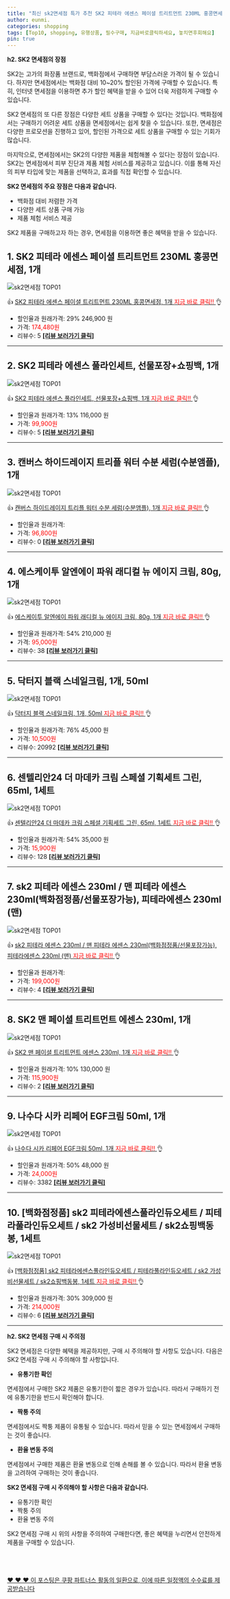 ```yaml
---
title: "최신 sk2면세점 특가 추천 SK2 피테라 에센스 페이셜 트리트먼트 230ML 홍콩면세점, 1개 비교 장점"
author: eunmi.
categories: shopping
tags: [Top10, shopping, 유행상품, 필수구매, 지금바로클릭하세요, 놓치면후회해요]
pin: true
---
```

**h2. SK2 면세점의 장점**

SK2는 고가의 화장품 브랜드로, 백화점에서 구매하면 부담스러운 가격이 될 수 있습니다. 하지만 면세점에서는 백화점 대비 10~20% 할인된 가격에 구매할 수 있습니다. 특히, 인터넷 면세점을 이용하면 추가 할인 혜택을 받을 수 있어 더욱 저렴하게 구매할 수 있습니다.

SK2 면세점의 또 다른 장점은 다양한 세트 상품을 구매할 수 있다는 것입니다. 백화점에서는 구매하기 어려운 세트 상품을 면세점에서는 쉽게 찾을 수 있습니다. 또한, 면세점은 다양한 프로모션을 진행하고 있어, 할인된 가격으로 세트 상품을 구매할 수 있는 기회가 많습니다.

마지막으로, 면세점에서는 SK2의 다양한 제품을 체험해볼 수 있다는 장점이 있습니다. SK2는 면세점에서 피부 진단과 제품 체험 서비스를 제공하고 있습니다. 이를 통해 자신의 피부 타입에 맞는 제품을 선택하고, 효과를 직접 확인할 수 있습니다.

**SK2 면세점의 주요 장점은 다음과 같습니다.**

* 백화점 대비 저렴한 가격
* 다양한 세트 상품 구매 가능
* 제품 체험 서비스 제공

SK2 제품을 구매하고자 하는 경우, 면세점을 이용하면 좋은 혜택을 받을 수 있습니다.

   

## 1. SK2 피테라 에센스 페이셜 트리트먼트 230ML 홍콩면세점, 1개

![sk2면세점 TOP01](https://thumbnail8.coupangcdn.com/thumbnails/remote/230x230ex/image/vendor_inventory/1603/51d6a39cfe093877cffe8273b64b4efeea5135243abc2371ef1600722f12.jpg)


👍 [SK2 피테라 에센스 페이셜 트리트먼트 230ML 홍콩면세점, 1개 <font color=red> 지금 바로 클릭!! </font> ](https://link.coupang.com/re/AFFSDP?lptag=AF3617701&subid=GithubCoopas&pageKey=6458180317&traceid=V0-153&itemId=14045289852&vendorItemId=85963819163) 👌 


- 할인율과 원래가격: 29%  246,900   원
- 가격: <span style='color:red'>174,480원</span>
- 리뷰수: 5  [**[리뷰 보러가기 클릭]**](https://link.coupang.com/re/AFFSDP?lptag=AF3617701&subid=GithubCoopas&pageKey=6458180317&traceid=V0-153&itemId=14045289852&vendorItemId=85963819163)

---


   

## 2. SK2 피테라 에센스 풀라인세트, 선물포장+쇼핑백, 1개

![sk2면세점 TOP01](https://thumbnail6.coupangcdn.com/thumbnails/remote/230x230ex/image/vendor_inventory/4351/45211b699de37b8cef6b7291756f7cdb9f9d0c66cade1557bc2d0ee04c19.jpg)


👍 [SK2 피테라 에센스 풀라인세트, 선물포장+쇼핑백, 1개 <font color=red> 지금 바로 클릭!! </font> ](https://link.coupang.com/re/AFFSDP?lptag=AF3617701&subid=GithubCoopas&pageKey=7512060094&traceid=V0-153&itemId=19685032790&vendorItemId=86790308998) 👌 


- 할인율과 원래가격: 13%  116,000   원
- 가격: <span style='color:red'>99,900원</span>
- 리뷰수: 5  [**[리뷰 보러가기 클릭]**](https://link.coupang.com/re/AFFSDP?lptag=AF3617701&subid=GithubCoopas&pageKey=7512060094&traceid=V0-153&itemId=19685032790&vendorItemId=86790308998)

---


   

## 3. 캔버스 하이드레이지 트리플 워터 수분 세럼(수분앰플), 1개

![sk2면세점 TOP01](https://thumbnail6.coupangcdn.com/thumbnails/remote/230x230ex/image/vendor_inventory/6cff/315632165fe2f92e5d46eb11dd6aa8235774dd861be2e8882661bd642343.jpeg)


👍 [캔버스 하이드레이지 트리플 워터 수분 세럼(수분앰플), 1개 <font color=red> 지금 바로 클릭!! </font> ](https://link.coupang.com/re/AFFSDP?lptag=AF3617701&subid=GithubCoopas&pageKey=7473229401&traceid=V0-153&itemId=19504439629&vendorItemId=86372942119) 👌 


- 할인율과 원래가격: 
- 가격: <span style='color:red'>96,800원</span>
- 리뷰수: 0  [**[리뷰 보러가기 클릭]**](https://link.coupang.com/re/AFFSDP?lptag=AF3617701&subid=GithubCoopas&pageKey=7473229401&traceid=V0-153&itemId=19504439629&vendorItemId=86372942119)

---


   

## 4. 에스케이투 알엔에이 파워 래디컬 뉴 에이지 크림, 80g, 1개

![sk2면세점 TOP01](https://thumbnail9.coupangcdn.com/thumbnails/remote/230x230ex/image/vendor_inventory/bc21/07f1a000fd5806be75be9409c5da91c33f0666a920c3f1b9980d99d973b2.png)


👍 [에스케이투 알엔에이 파워 래디컬 뉴 에이지 크림, 80g, 1개 <font color=red> 지금 바로 클릭!! </font> ](https://link.coupang.com/re/AFFSDP?lptag=AF3617701&subid=GithubCoopas&pageKey=6159215805&traceid=V0-153&itemId=11941613627&vendorItemId=87669542695) 👌 


- 할인율과 원래가격: 54%  210,000   원
- 가격: <span style='color:red'>95,000원</span>
- 리뷰수: 38  [**[리뷰 보러가기 클릭]**](https://link.coupang.com/re/AFFSDP?lptag=AF3617701&subid=GithubCoopas&pageKey=6159215805&traceid=V0-153&itemId=11941613627&vendorItemId=87669542695)

---


   

## 5. 닥터지 블랙 스네일크림, 1개, 50ml

![sk2면세점 TOP01](https://thumbnail6.coupangcdn.com/thumbnails/remote/230x230ex/image/product/image/vendoritem/2018/11/21/4086452551/1fab76b6-8afb-464b-8add-1e485bbac483.jpg)


👍 [닥터지 블랙 스네일크림, 1개, 50ml <font color=red> 지금 바로 클릭!! </font> ](https://link.coupang.com/re/AFFSDP?lptag=AF3617701&subid=GithubCoopas&pageKey=7112172506&traceid=V0-153&itemId=439209653&vendorItemId=4086452551) 👌 


- 할인율과 원래가격: 76%  45,000   원
- 가격: <span style='color:red'>10,500원</span>
- 리뷰수: 20992  [**[리뷰 보러가기 클릭]**](https://link.coupang.com/re/AFFSDP?lptag=AF3617701&subid=GithubCoopas&pageKey=7112172506&traceid=V0-153&itemId=439209653&vendorItemId=4086452551)

---


   

## 6. 센텔리안24 더 마데카 크림 스페셜 기획세트 그린, 65ml, 1세트

![sk2면세점 TOP01](https://thumbnail6.coupangcdn.com/thumbnails/remote/230x230ex/image/retail/images/2023/05/04/11/1/d70d501f-f45e-4b88-9289-fdf5f677fc49.jpg)


👍 [센텔리안24 더 마데카 크림 스페셜 기획세트 그린, 65ml, 1세트 <font color=red> 지금 바로 클릭!! </font> ](https://link.coupang.com/re/AFFSDP?lptag=AF3617701&subid=GithubCoopas&pageKey=7312639913&traceid=V0-153&itemId=18737378408&vendorItemId=85869749041) 👌 


- 할인율과 원래가격: 54%  35,000   원
- 가격: <span style='color:red'>15,900원</span>
- 리뷰수: 128  [**[리뷰 보러가기 클릭]**](https://link.coupang.com/re/AFFSDP?lptag=AF3617701&subid=GithubCoopas&pageKey=7312639913&traceid=V0-153&itemId=18737378408&vendorItemId=85869749041)

---


   

## 7. sk2 피테라 에센스 230ml / 맨 피테라 에센스 230ml(백화점정품/선물포장가능), 피테라에센스 230ml (맨)

![sk2면세점 TOP01](https://thumbnail8.coupangcdn.com/thumbnails/remote/230x230ex/image/vendor_inventory/9225/a873fc0e1b6cb1cc6a335e4d917001020b7fe3f61932d3161be98d93e709.jpeg)


👍 [sk2 피테라 에센스 230ml / 맨 피테라 에센스 230ml(백화점정품/선물포장가능), 피테라에센스 230ml (맨) <font color=red> 지금 바로 클릭!! </font> ](https://link.coupang.com/re/AFFSDP?lptag=AF3617701&subid=GithubCoopas&pageKey=5163636563&traceid=V0-153&itemId=7111537265&vendorItemId=74403402348) 👌 


- 할인율과 원래가격: 
- 가격: <span style='color:red'>199,000원</span>
- 리뷰수: 4  [**[리뷰 보러가기 클릭]**](https://link.coupang.com/re/AFFSDP?lptag=AF3617701&subid=GithubCoopas&pageKey=5163636563&traceid=V0-153&itemId=7111537265&vendorItemId=74403402348)

---


   

## 8. SK2 맨 페이셜 트리트먼트 에센스 230ml, 1개

![sk2면세점 TOP01](https://thumbnail10.coupangcdn.com/thumbnails/remote/230x230ex/image/vendor_inventory/9ffd/3d9261336833053f2af0fbc82400db59e69536c8ff2f42ae2d851a6b4bd1.png)


👍 [SK2 맨 페이셜 트리트먼트 에센스 230ml, 1개 <font color=red> 지금 바로 클릭!! </font> ](https://link.coupang.com/re/AFFSDP?lptag=AF3617701&subid=GithubCoopas&pageKey=7582307794&traceid=V0-153&itemId=20017965372&vendorItemId=87669671038) 👌 


- 할인율과 원래가격: 10%  130,000   원
- 가격: <span style='color:red'>115,900원</span>
- 리뷰수: 2  [**[리뷰 보러가기 클릭]**](https://link.coupang.com/re/AFFSDP?lptag=AF3617701&subid=GithubCoopas&pageKey=7582307794&traceid=V0-153&itemId=20017965372&vendorItemId=87669671038)

---


   

## 9. 나수다 시카 리페어 EGF크림 50ml, 1개

![sk2면세점 TOP01](https://thumbnail6.coupangcdn.com/thumbnails/remote/230x230ex/image/vendor_inventory/524a/edfce50f34e503677cd7fde4337694574e0751c841b0e257c9d2b8a5cedf.jpg)


👍 [나수다 시카 리페어 EGF크림 50ml, 1개 <font color=red> 지금 바로 클릭!! </font> ](https://link.coupang.com/re/AFFSDP?lptag=AF3617701&subid=GithubCoopas&pageKey=1766911547&traceid=V0-153&itemId=3008678813&vendorItemId=79465982242) 👌 


- 할인율과 원래가격: 50%  48,000   원
- 가격: <span style='color:red'>24,000원</span>
- 리뷰수: 3382  [**[리뷰 보러가기 클릭]**](https://link.coupang.com/re/AFFSDP?lptag=AF3617701&subid=GithubCoopas&pageKey=1766911547&traceid=V0-153&itemId=3008678813&vendorItemId=79465982242)

---


   

## 10. [백화점정품] sk2 피테라에센스풀라인듀오세트 / 피테라풀라인듀오세트 / sk2 가성비선물세트 / sk2쇼핑백동봉, 1세트

![sk2면세점 TOP01](https://thumbnail6.coupangcdn.com/thumbnails/remote/230x230ex/image/vendor_inventory/9dc4/3a1706f3e829d54948dc5833ecef17d6d50b7dc97ac55e3c9a84b3cc17cc.JPG)


👍 [[백화점정품] sk2 피테라에센스풀라인듀오세트 / 피테라풀라인듀오세트 / sk2 가성비선물세트 / sk2쇼핑백동봉, 1세트 <font color=red> 지금 바로 클릭!! </font> ](https://link.coupang.com/re/AFFSDP?lptag=AF3617701&subid=GithubCoopas&pageKey=6834109734&traceid=V0-153&itemId=16231995577&vendorItemId=83425454758) 👌 


- 할인율과 원래가격: 30%  309,000   원
- 가격: <span style='color:red'>214,000원</span>
- 리뷰수: 6  [**[리뷰 보러가기 클릭]**](https://link.coupang.com/re/AFFSDP?lptag=AF3617701&subid=GithubCoopas&pageKey=6834109734&traceid=V0-153&itemId=16231995577&vendorItemId=83425454758)

---
**h2. SK2 면세점 구매 시 주의점**

SK2 면세점은 다양한 혜택을 제공하지만, 구매 시 주의해야 할 사항도 있습니다. 다음은 SK2 면세점 구매 시 주의해야 할 사항입니다.

* **유통기한 확인**

면세점에서 구매한 SK2 제품은 유통기한이 짧은 경우가 있습니다. 따라서 구매하기 전에 유통기한을 반드시 확인해야 합니다.

* **짝퉁 주의**

면세점에서도 짝퉁 제품이 유통될 수 있습니다. 따라서 믿을 수 있는 면세점에서 구매하는 것이 좋습니다.

* **환율 변동 주의**

면세점에서 구매한 제품은 환율 변동으로 인해 손해를 볼 수 있습니다. 따라서 환율 변동을 고려하여 구매하는 것이 좋습니다.

**SK2 면세점 구매 시 주의해야 할 사항은 다음과 같습니다.**

* 유통기한 확인
* 짝퉁 주의
* 환율 변동 주의

SK2 면세점 구매 시 위의 사항을 주의하여 구매한다면, 좋은 혜택을 누리면서 안전하게 제품을 구매할 수 있습니다.<br><br><br><br><br> [ ❤ ❤ ❤ 이 포스팅은 쿠팡 파트너스 활동의 일환으로, 이에 따른 일정액의 수수료를 제공받습니다](https://link.coupang.com/a/bcEFyh)